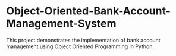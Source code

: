 # Object-Oriented-Bank-Account-Management-System
This project demonstrates the implementation of bank account management using Object Oriented Programming in Python.
